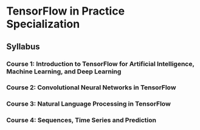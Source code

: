 # TensorFlow in Practice Specialization

## Syllabus

### Course 1: Introduction to TensorFlow for Artificial Intelligence, Machine Learning, and Deep Learning

### Course 2: Convolutional Neural Networks in TensorFlow

### Course 3: Natural Language Processing in TensorFlow

### Course 4: Sequences, Time Series and Prediction